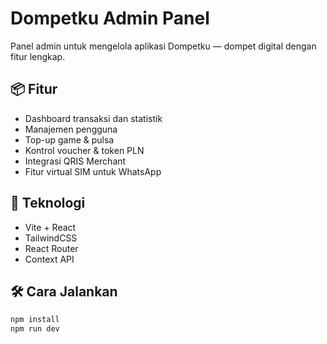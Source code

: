 # Dompetku Admin Panel

Panel admin untuk mengelola aplikasi Dompetku — dompet digital dengan fitur lengkap.

## 📦 Fitur

- Dashboard transaksi dan statistik
- Manajemen pengguna
- Top-up game & pulsa
- Kontrol voucher & token PLN
- Integrasi QRIS Merchant
- Fitur virtual SIM untuk WhatsApp

## 🚀 Teknologi

- Vite + React
- TailwindCSS
- React Router
- Context API

## 🛠️ Cara Jalankan

```bash
npm install
npm run dev